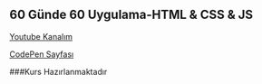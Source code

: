 ## 60 Günde 60 Uygulama-HTML & CSS & JS

[Youtube Kanalım](https://www.youtube.com/channel/UCxSgy7kAjD5r9zXMxt9DtAQ?view_as=subscriber)

[CodePen Sayfası](https://codepen.io/collection/DydPjr?grid_type=list&sort_by=id)

###Kurs Hazırlanmaktadır